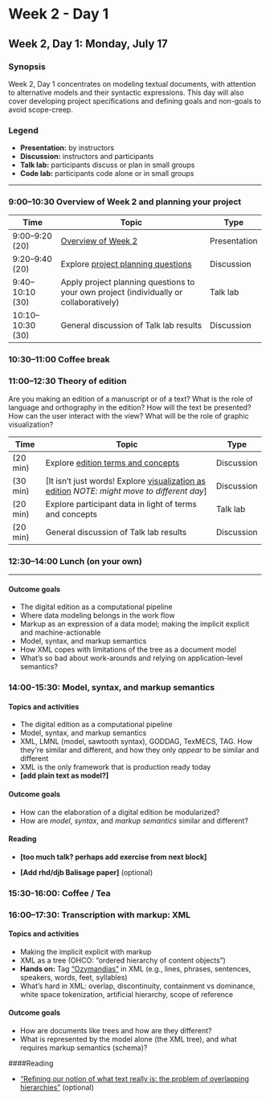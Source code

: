 # Week 2 - Day 1

## Week 2, Day 1: Monday, July 17

### Synopsis

Week 2, Day 1 concentrates on modeling textual documents, with attention to alternative models and their syntactic expressions. This day will also cover developing project specifications and defining goals and non-goals to avoid scope-creep.

### Legend

* **Presentation:** by instructors
* **Discussion:** instructors and participants
* **Talk lab:** participants discuss or plan in small groups
* **Code lab:** participants code alone or in small groups

______

### 9:00–10:30 Overview of Week 2 and planning your project

Time | Topic | Type
---- | ----  | ----
9:00–9:20 (20) | [Overview of Week 2](topics.md) | Presentation
9:20–9:40 (20) | Explore [project planning questions](project_planning.md) | Discussion
9:40–10:10 (30) | Apply project planning questions to your own project (individually or collaboratively) | Talk lab
10:10–10:30 (30) | General discussion of Talk lab results | Discussion

### 10:30–11:00 Coffee break

### 11:00–12:30 Theory of edition

Are you making an edition of a manuscript or of a text? What is the role of language and orthography in the edition? How will the text be presented? How can the user interact with the view? What will be the role of graphic visualization?

Time | Topic | Type
---- | ----  | ----
(20 min) | Explore [edition terms and concepts](edition_terms_and_concepts.md) | Discussion
(30 min) | [It isn’t just words! Explore [visualization as edition](sample_visualizations.md) _NOTE: might move to different day_] | Discussion
(20 min) | Explore participant data in light of terms and concepts | Talk lab
(20 min) | General discussion of Talk lab results | Discussion

### 12:30–14:00 Lunch (on your own)



--------
#### Outcome goals

* The digital edition as a computational pipeline
* Where data modeling belongs in the work flow
* Markup as an expression of a data model; making the implicit explicit and machine-actionable
* Model, syntax, and markup semantics
* How XML copes with limitations of the tree as a document model
* What’s so bad about work-arounds and relying on application-level semantics?

### 14:00-15:30: Model, syntax, and markup semantics

#### Topics and activities

* The digital edition as a computational pipeline
* Model, syntax, and markup semantics
* XML, LMNL (model, sawtooth syntax), GODDAG, TexMECS, TAG. How they're similar and different, and how they only *appear* to be similar and different
* XML is the only framework that is production ready today
*  **[add plain text as model?]**

#### Outcome goals

* How can the elaboration of a digital edition be modularized?
* How are *model*, *syntax*, and *markup semantics* similar and different? 

#### Reading

* **[too much talk? perhaps add exercise from next block]** 

* **[Add rhd/djb Balisage paper]** (optional)

### 15:30-16:00: Coffee / Tea

### 16:00–17:30: Transcription with markup: XML

#### Topics and activities

* Making the implicit explicit with markup
* XML as a tree (OHCO: “ordered hierarchy of content objects”)
* **Hands on:** Tag [“Ozymandias”](ozymandias.txt) in XML (e.g., lines, phrases, sentences, speakers, words, feet, syllables)
* What’s hard in XML: overlap, discontinuity, containment vs dominance, white space tokenization, artificial hierarchy, scope of reference

#### Outcome goals

* How are documents like trees and how are they different?
* What is represented by the model alone (the XML tree), and what requires markup semantics (schema)?

####Reading

* [“Refining our notion of what text really is: the problem of overlapping hierarchies”](http://cds.library.brown.edu/resources/stg/monographs/ohco.html) (optional)

